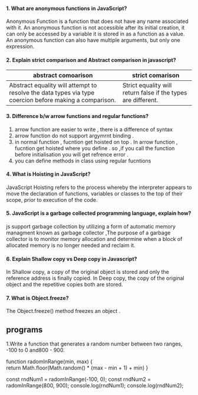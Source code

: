 #### 1. What are anonymous functions in JavaScript?
Anonymous Function is a function that does not have any name associated with it.
An anonymous function is not accessible after its initial creation, it can only be accessed by a variable it is stored in as a function as a value. An anonymous function can also have multiple arguments, but only one expression. 
#### 2. Explain strict comparison and Abstract comparison in javascript?

|abstract comoarison | strict comarison|
|------|------|
|Abstract equality will attempt to resolve the data types via type coercion before making a comparison. |Strict equality will return false if the types are different.|
#### 3. Difference b/w arrow functions and regular functions?
1. arrow function are easier to write , there is a difference of syntax 
2. arrow function do not support argymrnt binding .
3. in normal function , fucntion get hoisted on top . 
In arrow function , fucntion get hoisted where you define . so ,if you call the function before initialisation you will get refrence error .
4. you can define methods in class using regular fucntions 


#### 4. What is Hoisting in JavaScript?

JavaScript Hoisting refers to the process whereby the interpreter appears to move the declaration of functions, variables or classes to the top of their scope, prior to execution of the code.

#### 5. JavaScript is a garbage collected programming language, explain how?
js support garbage collection by utilizing a form of automatic memory managment known as garbage collector ,The purpose of a garbage collector is to monitor memory allocation and determine when a block of allocated memory is no longer needed and reclaim it.

#### 6. Explain Shallow copy vs Deep copy in Javascript?

In Shallow copy, a copy of the original object is stored and only the reference address is finally copied. In Deep copy, the copy of the original object and the repetitive copies both are stored.

#### 7. What is Object.freeze?
The Object.freeze() method freezes an object .

## programs
1.Write a function that generates a random number between two ranges, -100 to 0 and800 - 900.


function radomInRange(min, max) {  
    return Math.floor(Math.random() * (max - min + 1) + min)
}

const rndNum1 = radomInRange(-100, 0);
const rndNum2 = radomInRange(800, 900);
console.log(rndNum1);
console.log(rndNum2);
